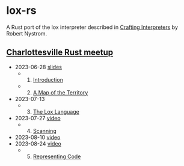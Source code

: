 # lox-rs

A Rust port of the lox interpreter described in [Crafting
Interpreters](https://craftinginterpreters.com/) by Robert Nystrom.

## [Charlottesville Rust meetup](https://www.meetup.com/charlottesville-rust-meetup/)

- 2023-06-28 [slides](https://github.com/DireLines/lox-rs/blob/main/Crafting%20Interpreters%20in%20Rust.pdf)
    - 1. [Introduction](https://craftinginterpreters.com/introduction.html)
    - 2. [A Map of the Territory](https://craftinginterpreters.com/a-map-of-the-territory.html)
- 2023-07-13
    - 3. [The Lox Language](https://craftinginterpreters.com/the-lox-language.html)
- 2023-07-27 [video](https://www.youtube.com/watch?v=O32n1EPnmE4&list=PLeYi2PClG0Iuq_hfaL66V9PfSfG5WicHQ)
    - 4. [Scanning](https://craftinginterpreters.com/scanning.html)
- 2023-08-10 [video](https://www.youtube.com/watch?v=4Plq9rAF_Fk&list=PLeYi2PClG0Iuq_hfaL66V9PfSfG5WicHQ)
- 2023-08-24 [video](https://www.youtube.com/watch?v=rjfGDjLN4sU&list=PLeYi2PClG0Iuq_hfaL66V9PfSfG5WicHQ)
    - 5. [Representing Code](https://craftinginterpreters.com/representing-code.html)
